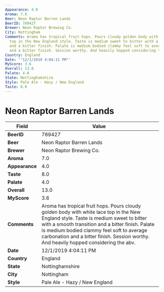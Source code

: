 ```yaml
---
Appearance: 4.0
Aroma: 7.0
Beer: Neon Raptor Barren Lands
BeerID: 789427
Brewer: Neon Raptor Brewing Co.
City: Nottingham
Comments: Aroma has tropical fruit hops. Pours cloudy golden body with white lace
  top in the New England style. Taste is medium sweet to bitter with a smooth transition
  and a bitter finish. Palate is medium bodied clammy feel soft to average carbonation
  and a bitter finish. Session worthy. And heavily hopped considering the abv.
Country: England
Date: '"12/1/2019 4:04:11 PM"'
MyScore: 3.6
Overall: 13.0
Palate: 4.0
State: Nottinghamshire
Style: Pale Ale - Hazy / New England
Taste: 8.0
---
```


# Neon Raptor Barren Lands

| Field         | Value |
|---------------|-------|
| **BeerID** | 789427 |
| **Beer** | Neon Raptor Barren Lands |
| **Brewer** | Neon Raptor Brewing Co. |
| **Aroma** | 7.0 |
| **Appearance** | 4.0 |
| **Taste** | 8.0 |
| **Palate** | 4.0 |
| **Overall** | 13.0 |
| **MyScore** | 3.6 |
| **Comments** | Aroma has tropical fruit hops. Pours cloudy golden body with white lace top in the New England style. Taste is medium sweet to bitter with a smooth transition and a bitter finish. Palate is medium bodied clammy feel soft to average carbonation and a bitter finish. Session worthy. And heavily hopped considering the abv. |
| **Date** | 12/1/2019 4:04:11 PM |
| **Country** | England |
| **State** | Nottinghamshire |
| **City** | Nottingham |
| **Style** | Pale Ale - Hazy / New England |
